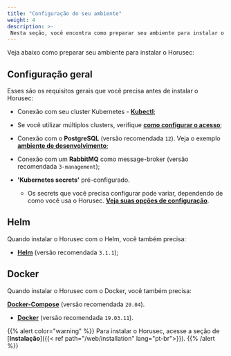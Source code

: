 ```yaml
---
title: "Configuração do seu ambiente"
weight: 4
description: >-
 Nesta seção, você encontra como preparar seu ambiente para instalar o Horusec.
---
```


Veja abaixo como preparar seu ambiente para instalar o Horusec: 

## **Configuração geral** 
Esses são os requisitos gerais que você precisa antes de instalar o Horusec: 

* Conexão com seu cluster Kubernetes - [**Kubectl**](https://kubernetes.io/docs/tasks/tools/#kubectl);
- Se você utilizar múltiplos clusters, verifique [**como configurar o acesso**](https://kubernetes.io/docs/tasks/access-application-cluster/configure-access-multiple-clusters/);

* Conexão com o **PostgreSQL** (versão recomendada ```12```). Veja o exemplo [**ambiente de desenvolvimento**](https://github.com/ZupIT/horusec-operator#development-environment);

* Conexão com um **RabbitMQ** como message-broker (versão recomendada ```3-management```);

* **'Kubernetes secrets'** pré-configurado.
    - Os secrets que você precisa configurar pode variar, dependendo de como você usa o Horusec. [**Veja suas opções de configuração**](https://horusec.io/site/#resources).


## **Helm**
Quando instalar o Horusec com o Helm, você também precisa:
* [**Helm**](https://helm.sh/docs/intro/install/) (versão recomendada ```3.1.1```);


## **Docker**
Quando instalar o Horusec com o Docker, você também precisa:

[**Docker-Compose**](https://docs.docker.com/compose/install/) (versão recomendada ```20.04```).
* [**Docker**](https://docs.docker.com/get-docker/) (versão recomendada ```19.03.11```).

{{% alert color="warning" %}}
Para instalar o Horusec, acesse a seção de [**Instalação**]({{< ref path="/web/installation" lang="pt-br">}}). 
{{% /alert %}}